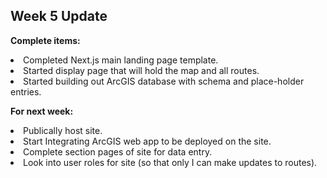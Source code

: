 ## Week 5 Update

<b>Complete items:</b>
<li>Completed Next.js main landing page template.</li>
<li>Started display page that will hold the map and all routes.</li>
<li>Started building out ArcGIS database with schema and place-holder entries.</li>

<b>For next week:</b>
<li>Publically host site.</li>
<li>Start Integrating ArcGIS web app to be deployed on the site.</li>
<li>Complete section pages of site for data entry.</li>
<li>Look into user roles for site (so that only I can make updates to routes).</li>

